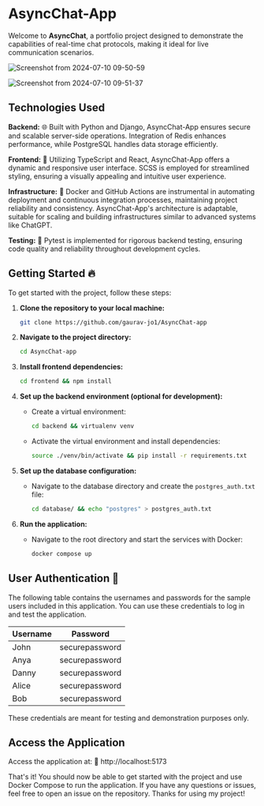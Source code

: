 # AsyncChat-App

Welcome to **AsyncChat**, a portfolio project designed to demonstrate the capabilities of real-time chat protocols, making it ideal for live communication scenarios.

![Screenshot from 2024-07-10 09-50-59](https://github.com/gaurav-jo1/AsyncChat-app/assets/93304640/8beea5b0-ae83-4e51-b05e-08da6b084d1c)

![Screenshot from 2024-07-10 09-51-37](https://github.com/gaurav-jo1/AsyncChat-app/assets/93304640/426db404-74a9-4ab5-9a1a-cd87286facd9)


## Technologies Used

**Backend:** 🌐 Built with Python and Django, AsyncChat-App ensures secure and scalable server-side operations. Integration of Redis enhances performance, while PostgreSQL handles data storage efficiently.

**Frontend:** 🎨 Utilizing TypeScript and React, AsyncChat-App offers a dynamic and responsive user interface. SCSS is employed for streamlined styling, ensuring a visually appealing and intuitive user experience.

**Infrastructure:** 🐳 Docker and GitHub Actions are instrumental in automating deployment and continuous integration processes, maintaining project reliability and consistency. AsyncChat-App's architecture is adaptable, suitable for scaling and building infrastructures similar to advanced systems like ChatGPT.

**Testing:** 🧪 Pytest is implemented for rigorous backend testing, ensuring code quality and reliability throughout development cycles.

## Getting Started 🔥

To get started with the project, follow these steps:

1. **Clone the repository to your local machine:**
   ```sh
   git clone https://github.com/gaurav-jo1/AsyncChat-app
   ```

2. **Navigate to the project directory:**
   ```sh
   cd AsyncChat-app
   ```

3. **Install frontend dependencies:**
   ```sh
   cd frontend && npm install
   ```

4. **Set up the backend environment (optional for development):**
   - Create a virtual environment:
     ```sh
     cd backend && virtualenv venv
     ```
   - Activate the virtual environment and install dependencies:
     ```sh
     source ./venv/bin/activate && pip install -r requirements.txt
     ```

5. **Set up the database configuration:**
   - Navigate to the database directory and create the `postgres_auth.txt` file:
     ```sh
     cd database/ && echo "postgres" > postgres_auth.txt
     ```

6. **Run the application:**
   - Navigate to the root directory and start the services with Docker:
     ```sh
     docker compose up
     ```

## User Authentication 🚀

The following table contains the usernames and passwords for the sample users included in this application. You can use these credentials to log in and test the application.

| Username | Password        |
|----------|-----------------|
| John     | securepassword  |
| Anya     | securepassword  |
| Danny    | securepassword  |
| Alice    | securepassword  |
| Bob      | securepassword  |

These credentials are meant for testing and demonstration purposes only.

## Access the Application

Access the application at: 🔗 http://localhost:5173

That's it! You should now be able to get started with the project and use Docker Compose to run the application. If you have any questions or issues, feel free to open an issue on the repository. Thanks for using my project!
